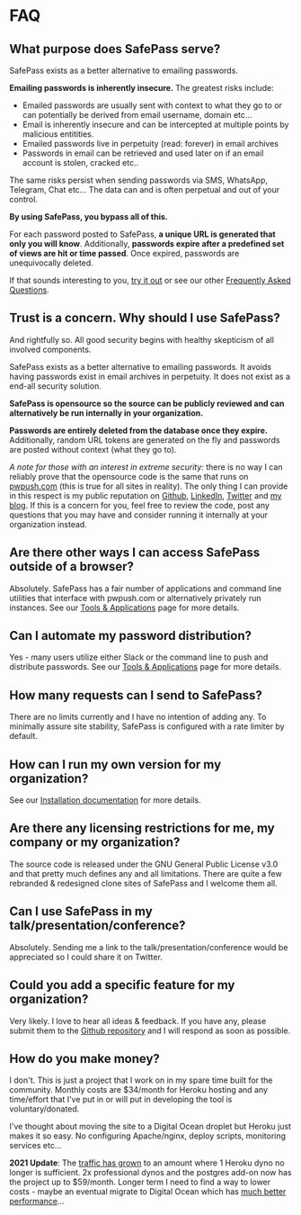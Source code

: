 # FAQ

## What purpose does SafePass serve?

SafePass exists as a better alternative to emailing passwords.

**Emailing passwords is inherently insecure.** The greatest risks include:

* Emailed passwords are usually sent with context to what they go to or can potentially be derived from email username, domain etc...
* Email is inherently insecure and can be intercepted at multiple points by malicious entitities.
* Emailed passwords live in perpetuity (read: forever) in email archives
* Passwords in email can be retrieved and used later on if an email account is stolen, cracked etc..

The same risks persist when sending passwords via SMS, WhatsApp, Telegram, Chat etc...  The data can and is often perpetual and out of your control.

**By using SafePass, you bypass all of this.**

For each password posted to SafePass, **a unique URL is generated that only you will know**. Additionally, **passwords expire after a predefined set of views are hit or time passed**. Once expired, passwords are unequivocally deleted.

If that sounds interesting to you, [try it out](/) or see our other [Frequently Asked Questions](/pages/faq).

## Trust is a concern. Why should I use SafePass?

And rightfully so. All good security begins with healthy skepticism of all involved components.

SafePass exists as a better alternative to emailing passwords. It avoids having passwords exist in email archives in perpetuity. It does not exist as a end-all security solution.

**SafePass is opensource so the source can be publicly reviewed and can alternatively be run internally in your organization.**

**Passwords are entirely deleted from the database once they expire.** Additionally, random URL tokens are generated on the fly and passwords are posted without context (what they go to).

*A note for those with an interest in extreme security:* there is no way I can reliably prove that the opensource code is the same that runs on [pwpush.com](https://pwpush.com/) (this is true for all sites in reality). The only thing I can provide in this respect is my public reputation on [Github](https://github.com/pglombardo), [LinkedIn](https://www.linkedin.com/in/peterlombardo/), [Twitter](https://twitter.com/pglombardo) and [my blog](https://the0x00.dev). If this is a concern for you, feel free to review the code, post any questions that you may have and consider running it internally at your organization instead.

## Are there other ways I can access SafePass outside of a browser?

Absolutely.  SafePass has a fair number of applications and command line utilities that interface with pwpush.com or alternatively privately run instances.  See our [Tools & Applications](/pages/tools) page for more details.

## Can I automate my password distribution?

Yes - many users utilize either Slack or the command line to push and distribute passwords.  See our [Tools & Applications](/pages/tools) page for more details.

## How many requests can I send to SafePass?

There are no limits currently and I have no intention of adding any.  To minimally assure site stability, SafePass is configured with a rate limiter by default.

## How can I run my own version for my organization?

See our [Installation documentation](https://github.com/pglombardo/PasswordPusher#-run-your-own-instance) for more details.

## Are there any licensing restrictions for me, my company or my organization?

The source code is released under the GNU General Public License v3.0 and that pretty much defines any and all limitations. There are quite a few rebranded & redesigned clone sites of SafePass and I welcome them all.

## Can I use SafePass in my talk/presentation/conference?

Absolutely.  Sending me a link to the talk/presentation/conference would be appreciated so I could share it on Twitter.

## Could you add a specific feature for my organization?

Very likely.  I love to hear all ideas & feedback. If you have any, please submit them to the [Github repository](https://github.com/pglombardo/SafePass) and I will respond as soon as possible.

## How do you make money?

I don't. This is just a project that I work on in my spare time built for the community. Monthly costs are $34/month for Heroku hosting and any time/effort that I've put in or will put in developing the tool is voluntary/donated.

I've thought about moving the site to a Digital Ocean droplet but Heroku just makes it so easy. No configuring Apache/nginx, deploy scripts, monitoring services etc...

**2021 Update**:  The [traffic has grown](https://twitter.com/pwpush/status/1390407791941201927) to an amount where 1 Heroku dyno no longer is sufficient. 2x professional dynos and the postgres add-on now has the project up to $59/month.   Longer term I need to find a way to lower costs - maybe an eventual migrate to Digital Ocean which has [much better performance](https://twitter.com/pwpush/status/1376194351605383172)...
